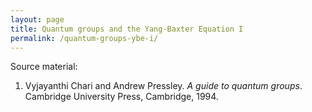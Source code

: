 ```yaml
---
layout: page
title: Quantum groups and the Yang-Baxter Equation I
permalink: /quantum-groups-ybe-i/
---
```


Source material:

1. Vyjayanthi Chari and Andrew Pressley. _A guide to quantum groups_. Cambridge University Press, Cambridge, 1994.